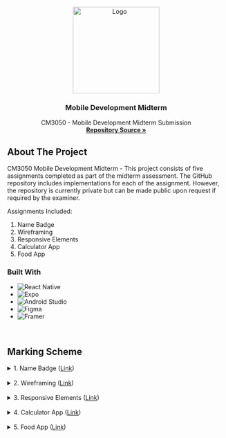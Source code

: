 <br />
<div align="center">
  <a href="https://github.com/Jx1126">
    <img src="https://images.weserv.nl/?url=avatars.githubusercontent.com/u/147470595?s=200&v=4&h=300&w=300&fit=cover&mask=circle&maxage=7d" alt="Logo" width="200" height="200">
  </a>

<h3 align="center">Mobile Development Midterm</h3>

  <p align="center">
    CM3050 - Mobile Development Midterm Submission
    <br />
    <a href="https://github.com/Jx1126/md-midterm"><strong>Repository Source »</strong></a>
    <br />
  </p>
</div>

## About The Project
CM3050 Mobile Development Midterm - This project consists of five assignments completed as part of the midterm assessment. The GitHub repository includes implementations for each of the assignment. However, the repository is currently private but can be made public upon request if required by the examiner.

Assignments Included:

1. Name Badge
2. Wireframing
3. Responsive Elements
4. Calculator App
5. Food App

### Built With

* ![React Native](https://img.shields.io/badge/react_native-%2320232a.svg?style=for-the-badge&logo=react&logoColor=%2361DAFB)
* ![Expo](https://img.shields.io/badge/expo-1C1E24?style=for-the-badge&logo=expo&logoColor=#D04A37)
* ![Android Studio](https://img.shields.io/badge/android%20studio-346ac1?style=for-the-badge&logo=android%20studio&logoColor=white)
* ![Figma](https://img.shields.io/badge/figma-%23F24E1E.svg?style=for-the-badge&logo=figma&logoColor=white)
* ![Framer](https://img.shields.io/badge/Framer-black?style=for-the-badge&logo=framer&logoColor=blue)


<br />

## Marking Scheme
<!-- Name Badge -->
<details>
  <summary>
    1. Name Badge (<a href="https://www.coursera.org/learn/uol-cm3050-mobile-development/supplement/6Awd6/1-701-name-badge">Link</a>)
  </summary>
  <br>

  **Steps to Complete:**

- Firstly, you have probably noticed that if you have a device with a notch, your badge might go behind un-usable spaces. We can fix this by using a SafeAreaView component. This component applies safe margins to the view, based on device requirements. To use it, wrap everything inside of the View container in a <SafeAreaView> with the following style: flex:1, width:"100%", height:"100%". This will fix the problem.

<br>

**Marking Scheme:**

  <table>
    <thead>
      <tr>
        <th>Description</th>
        <th>Marks</th>
      </tr>
    </thead>
    <tbody>
      <tr><td><strong>Landscape mode</strong></td><td></td></tr>
      <tr><td>No attempt made</td><td>0</td></tr>
      <tr><td>Landscape mode works correctly</td><td>1</td></tr>
      <tr><td><br></td><td></td></tr>
      <tr><td><strong>Layout</strong></td><td></td></tr>
      <tr><td>No attempt made</td><td>0</td></tr>
      <tr><td>The layout is incorrect or broken</td><td>1</td></tr>
      <tr><td>The layout is correct and works as expected</td><td>2</td></tr>
      <tr><td><br></td><td></td></tr>
      <tr><td><strong>Styling</strong></td><td></td></tr>
      <tr><td>No attempt made</td><td>0</td></tr>
      <tr><td>Some styling, however, some errors still remain</td><td>1</td></tr>
      <tr><td>Most styling is correct and working</td><td>2</td></tr>
      <tr><td>Styling is correct and identical to the example</td><td>3</td></tr>
      <tr><td>Some improvements have been made to the styling</td><td>4</td></tr>
      <tr><td>Significant improvements to the styling</td><td>5</td></tr>
      <tr><td><br></td><td></td></tr>
      <tr><td><strong>Additions</strong></td><td></td></tr>
      <tr><td>No improvements have been made to the layout/content</td><td>0</td></tr>
      <tr><td>Some improvements were made</td><td>1</td></tr>
      <tr><td>Significant improvements were made</td><td>2</td></tr>
    </tbody>
  </table>
</details>

<br>

<!-- Wireframing -->
<details>
  <summary>
    2. Wireframing (<a href="https://www.coursera.org/learn/uol-cm3050-mobile-development/supplement/XLNd4/2-301-creating-a-wireframe-for-a-hotel-booking-app">Link</a>)
  </summary>
  <br>

**Steps to Complete**

- This assessment doesn’t have specific steps to complete; rather this is a list of the screens you should model and what they should contain. How you wireframe them is up to you.


- Home screen
  - This should include a search box including location, number of adults, children and number of rooms. It should also include some ‘featured’ properties which have an image, a title and a location. 

- Search results screen
  - This should include a header including the search location, some refining elements that allow you to adjust the search radius and the series of matching properties - each with its own rating, name, location and price per night.

- Details screen
  - This is for when a user taps on a property to view more. You should have images of the property, extended details, including a description and a book now button.

- Settings screen
  - A simple setting screen that contains any essential settings for a user’s account.

- A user flow diagram
  - Connecting the above wireframes together.

<br>

**Marking Scheme**

  <table>
    <thead>
      <tr>
        <th>Description</th>
        <th>Marks</th>
      </tr>
    </thead>
    <tbody>
      <tr><td><strong>Homescreen</strong></td><td></td></tr>
      <tr><td>No attempt made</td><td>0</td></tr>
      <tr><td>Basic attempt with some elements, however largely undeveloped</td><td>1</td></tr>
      <tr><td>Stronger attempt that somewhat represents a though through UI</td><td>2</td></tr>
      <tr><td>A good wireframe that contains relevant elements and layouts</td><td>3</td></tr>
      <tr><td>A significantly good wireframe</td><td>4</td></tr>
      <tr><td><br></td><td></td></tr>
      <tr><td><strong>Search results</strong></td><td></td></tr>
      <tr><td>No attempt made</td><td>0</td></tr>
      <tr><td>Basic attempt with some elements, however largely undeveloped</td><td>1</td></tr>
      <tr><td>Stronger attempt that somewhat represents a thorough UI</td><td>2</td></tr>
      <tr><td>A good wireframe that contains relevant elements and layouts</td><td>3</td></tr>
      <tr><td>A significantly good wireframe</td><td>4</td></tr>
      <tr><td><br></td><td></td></tr>
      <tr><td><strong>Details screen</strong></td><td></td></tr>
      <tr><td>No attempt made</td><td>0</td></tr>
      <tr><td>Basic attempt with some elements, however largely undeveloped</td><td>1</td></tr>
      <tr><td>Stronger attempt that somewhat represents a thorough UI</td><td>2</td></tr>
      <tr><td>A good wireframe that contains relevant elements and layouts</td><td>3</td></tr>
      <tr><td>A significantly good wireframe</td><td>4</td></tr>
      <tr><td><br></td><td></td></tr>
      <tr><td><strong>User flow diagram</strong></td><td></td></tr>
      <tr><td>No attempt made</td><td>0</td></tr>
      <tr><td>Basic attempt with elements of flow</td><td>1</td></tr>
      <tr><td>A somewhat connected user flow diagram</td><td>2</td></tr>
      <tr><td>A good user flow diagram that covers the expected flow</td><td>3</td></tr>
      <tr><td>A significantly good user flow diagram</td><td>4</td></tr>
    </tbody>
  </table>
</details>

<br>

<!-- Responsive Elements -->
<details>
  <summary>
    3. Responsive Elements (<a href="https://www.coursera.org/learn/uol-cm3050-mobile-development/supplement/0SEXT/2-701-responsive-noughts-and-crosses-ui">Link</a>)
  </summary>

  <br>

  **Steps to Complete:**
  - This assessment doesn’t have specific steps, but instead guidelines you should follow. Although the technical implementation is not as long, it might take a while to discover the correct approach.
  - Your app UI should look identical to the screenshot but can vary in colour/style.
  - You will need to use flex and flex-direction.
  - You can take any approach to get the correct sized boxes, however, they must not be hardcoded values e.g. 100px and should be proportionate to the device width. They should also have a margin applied so that there is a gap between either side of the screen.
  - Every element should be responsive, including the naughts and crosses which are just text elements inside views.  
  - For full marks make sure your styling is elegant and appropriate, make use of stylesheet styles, not inline. 
  - You should really combine all the skills we have learnt so far to make this app correctly.
  - You are not expected to program the logic of the game. You are just replicating the UI as seen in the screenshot.

  <br>

  **Marking Scheme:**
  <table>
    <thead>
      <tr>
        <th>Description</th>
        <th>Marks</th>
      </tr>
    </thead>
    <tbody>
      <tr><td><strong>UI</strong></td><td></td></tr>
      <tr><td>No attempt made</td><td>0</td></tr>
      <tr><td>The app has a basic UI that represents an attempt to replicate the screenshot</td><td>1</td></tr>
      <tr><td>The app has a UI that somewhat represents the screenshot</td><td>2</td></tr>
      <tr><td>The app has a UI that represents the screenshot well</td><td>3</td></tr>
      <tr><td>The app has a UI that expands upon the screenshot, to make it more unique</td><td>4</td></tr>
      <tr><td>The app significantly expands upon the screenshot</td><td>5</td></tr>
      <tr><td><br></td><td></td></tr>
      <tr><td><strong>Responsiveness</strong></td><td></td></tr>
      <tr><td>No attempt made</td><td>0</td></tr>
      <tr><td>App uses fixed values, not responsive</td><td>1</td></tr>
      <tr><td>App uses a mixture of fixed and responsive values</td><td>2</td></tr>
      <tr><td>App uses fully responsive values (percentages)</td><td>3</td></tr>
      <tr><td>App uses fully responsive values led by flex</td><td>4</td></tr>
      <tr><td>App is fully responsive</td><td>5</td></tr>
    </tbody>
  </table>
</details>

<br>

<!-- Calculator App -->
<details>
  <summary>
   4. Calculator App (<a href="https://www.coursera.org/learn/uol-cm3050-mobile-development/supplement/Soz15/3-201-creating-a-calculator">Link</a>)
  </summary>
  <br>

**Steps to Complete:**
- Now you have a functioning calculator, feel free to customise this calculator however you’d like. Perhaps you could also add more functionality, such as the following:

- Change the C button to AC whenever relevant

- Add indicators to the calculator to reflect the current operator stored

- Update the calculator to become a scientific calculator (e.g. it shows the mathematical equation when calculating - 5+5=10)

<br>

**Marking Scheme:**

  <table>
    <thead>
      <tr>
        <th>Description</th>
        <th>Marks</th>
      </tr>
    </thead>
    <tbody>
      <tr><td><strong>Styling</strong></td><td></td></tr>
      <tr><td>No attempt made</td><td>0</td></tr>
      <tr><td>Basic styling that loosely resembles the screenshots</td><td>1</td></tr>
      <tr><td>Styling that is clearly influenced by the screenshot, but is missing elements</td><td>2</td></tr>
      <tr><td>Styling that is identical to the screenshot</td><td>3</td></tr>
      <tr><td>Unique additions to the styling</td><td>4</td></tr>
      <tr><td>Advanced additions to the styling</td><td>5</td></tr>
      <tr><td><br></td><td></td></tr>
      <tr><td><strong>UI</strong></td><td></td></tr>
      <tr><td>No attempt made</td><td>0</td></tr>
      <tr><td>The UI is partly constructed</td><td>1</td></tr>
      <tr><td>The UI is mostly constructed</td><td>2</td></tr>
      <tr><td>The UI is well constructed and represents the screenshot yet is approached incorrectly</td><td>3</td></tr>
      <tr><td>The UI is well constructed and attempted correctly</td><td>4</td></tr>
      <tr><td>The UI has been improved upon</td><td>5</td></tr>
      <tr><td><br></td><td></td></tr>
      <tr><td><strong>Brain</strong></td><td></td></tr>
      <tr><td>No attempt made</td><td>0</td></tr>
      <tr><td>The brain is partly constructed, yet does not function</td><td>1</td></tr>
      <tr><td>The brain partly functions</td><td>2</td></tr>
      <tr><td>The brain is mostly constructed, yet doesn't function completely</td><td>3</td></tr>
      <tr><td>The brain functions completely</td><td>4</td></tr>
      <tr><td>The brain has been improved</td><td>5</td></tr>
      <tr><td><br></td><td></td></tr>
      <tr><td><strong>Additions</strong></td><td></td></tr>
      <tr><td>No attempt made</td><td>0</td></tr>
      <tr><td>Some improvements have been made to the UI</td><td>1</td></tr>
      <tr><td>Minor improvements to the UI and UX</td><td>2</td></tr>
      <tr><td>Minor improvements to the UI, UX and brain function</td><td>3</td></tr>
      <tr><td>Decent improvements to any of the above</td><td>4</td></tr>
      <tr><td>Significant improvements to any of the above</td><td>5</td></tr>
    </tbody>
  </table>
</details>

<br>

<!-- Food App -->
<details>
  <summary>
    5. Food App (<a href="https://www.coursera.org/learn/uol-cm3050-mobile-development/supplement/8Xb4D/4-301-creating-a-food-app">Link</a>)
  </summary>
  <br>

**Steps to Complete:**
- Refer to the Coursera Link

<br>

**Marking Scheme:**

  <table>
    <thead>
      <tr>
        <th>Description</th>
        <th>Marks</th>
      </tr>
    </thead>
    <tbody>
      <tr><td><strong>Navigation</strong></td><td></td></tr>
      <tr><td>No attempt made</td><td>0</td></tr>
      <tr><td>Navigation libraries were imported correctly</td><td>1</td></tr>
      <tr><td>Navigation was attempted but doesn't function</td><td>2</td></tr>
      <tr><td>Navigation is working as intended, however is not customised</td><td>3</td></tr>
      <tr><td>Navigation is working exactly as expected</td><td>4</td></tr>
      <tr><td>Navigation works with custom table presses</td><td>5</td></tr>
      <tr><td><br></td><td></td></tr>
      <tr><td><strong>Table</strong></td><td></td></tr>
      <tr><td>No attempt made</td><td>0</td></tr>
      <tr><td>The table view is implemented</td><td>1</td></tr>
      <tr><td>The table view uses basic cell components</td><td>2</td></tr>
      <tr><td>The table view correctly uses custom components</td><td>3</td></tr>
      <tr><td>Custom cells use props correctly</td><td>4</td></tr>
      <tr><td>Table view uses for loops for cell creations, fueled by an object</td><td>5</td></tr>
      <tr><td><br></td><td></td></tr>
      <tr><td><strong>UI</strong></td><td></td></tr>
      <tr><td>No attempt made</td><td>0</td></tr>
      <tr><td>Basic UI elements used, incorrect positioning</td><td>1</td></tr>
      <tr><td>Somewhat similar UI elements, almost similar to screenshot</td><td>2</td></tr>
      <tr><td>Correct UI, identical to screenshot</td><td>3</td></tr>
      <tr><td>Basic improvements have been made to the UI</td><td>4</td></tr>
      <tr><td>Significant improvements made to the UI</td><td>5</td></tr>
      <tr><td><br></td><td></td></tr>
      <tr><td><strong>Additions</strong></td><td></td></tr>
      <tr><td>No improvements have been made</td><td>0</td></tr>
      <tr><td>Minor improvements have been made</td><td>1</td></tr>
      <tr><td>More significant improvements have been made to increase functionality</td><td>2</td></tr>
      <tr><td>Significant improvements throughout the app</td><td>3</td></tr>
      <tr><td>Improved functionality and styling of a high-quality</td><td>4</td></tr>
      <tr><td>Drastically improved application</td><td>5</td></tr>
    </tbody>
  </table>
</details>
